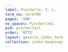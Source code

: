 ```yaml
---
label: Pincherle, S. L.
term_no: term700
pages: '200'
no_spaces: PincherleSL
pid: pincherlesl
order: '0772'
layout: generic_index_term
collection: index-headings
---
```

